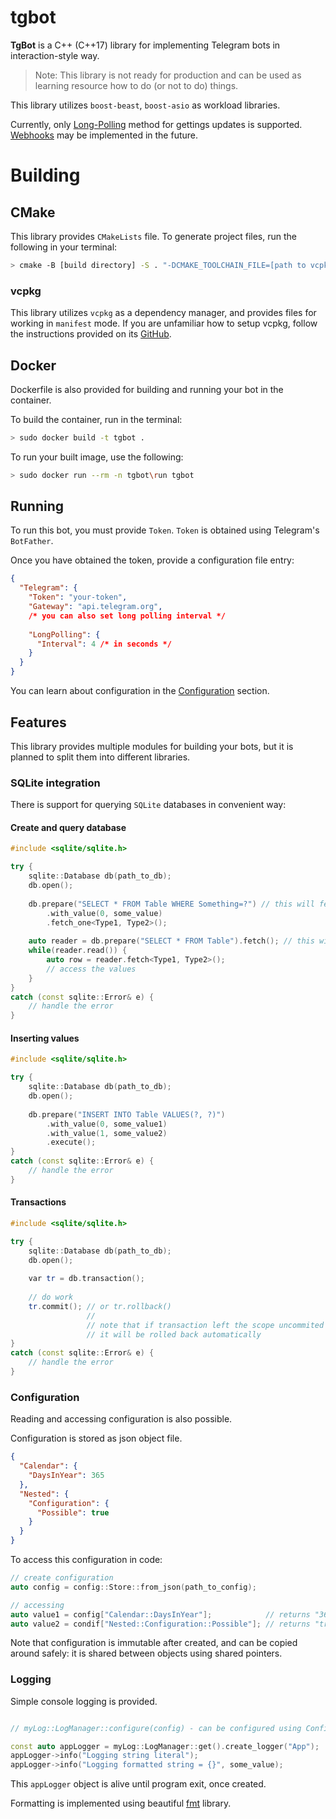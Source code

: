 # tgbot
**TgBot** is a C++ (C++17) library for implementing Telegram bots in interaction-style way. 

> Note: This library is not ready for production and can be used as learning resource how to do (or not to do) things.

This library utilizes `boost-beast`, `boost-asio` as workload libraries. 

Currently, only [Long-Polling](https://core.telegram.org/bots/api#getupdates) method for gettings updates is supported. [Webhooks](https://core.telegram.org/bots/api#setwebhook) 
may be implemented in the future.

# Building

## CMake

This library provides `CMakeLists` file. To generate project files, run the following in your terminal:
```sh
> cmake -B [build directory] -S . "-DCMAKE_TOOLCHAIN_FILE=[path to vcpkg]/scripts/buildsystems/vcpkg.cmake"
```

### vcpkg 

This library utilizes `vcpkg` as a dependency manager, and provides files for working in `manifest` mode. If you are unfamiliar how to setup vcpkg, 
follow the instructions provided on its [GitHub](https://github.com/microsoft/vcpkg).


## Docker

Dockerfile is also provided for building and running your bot in the container. 

To build the container, run in the terminal:

```sh
> sudo docker build -t tgbot .
```

To run your built image, use the following:

```sh
> sudo docker run --rm -n tgbot\run tgbot
```

## Running
 
To run this bot, you must provide `Token`. `Token` is obtained using Telegram's `BotFather`. 

Once you have obtained the token, provide a configuration file entry:

```json
{
  "Telegram": {
    "Token": "your-token",
    "Gateway": "api.telegram.org",
    /* you can also set long polling interval */
    
    "LongPolling": {
      "Interval": 4 /* in seconds */
    }
  }
}
```

You can learn about configuration in the [Configuration](#configuration) section.

## Features

This library provides multiple modules for building your bots, but it is planned to split them into different libraries.

### SQLite integration

There is support for querying `SQLite` databases in convenient way:

#### Create and query database
```cpp
#include <sqlite/sqlite.h>

try { 
    sqlite::Database db(path_to_db);
    db.open();
    
    db.prepare("SELECT * FROM Table WHERE Something=?") // this will fetch one row as tuple
        .with_value(0, some_value)
        .fetch_one<Type1, Type2>();
    
    auto reader = db.prepare("SELECT * FROM Table").fetch(); // this will open the reader
    while(reader.read()) { 
        auto row = reader.fetch<Type1, Type2>();
        // access the values
    }
}
catch (const sqlite::Error& e) { 
    // handle the error
}
```

#### Inserting values
```cpp
#include <sqlite/sqlite.h>

try { 
    sqlite::Database db(path_to_db);
    db.open();
    
    db.prepare("INSERT INTO Table VALUES(?, ?)")
        .with_value(0, some_value1)
        .with_value(1, some_value2)
        .execute();
}
catch (const sqlite::Error& e) { 
    // handle the error
}
```

#### Transactions
```cpp
#include <sqlite/sqlite.h>

try { 
    sqlite::Database db(path_to_db);
    db.open();
    
    var tr = db.transaction();
    
    // do work 
    tr.commit(); // or tr.rollback()
                 //
                 // note that if transaction left the scope uncommited
                 // it will be rolled back automatically
}
catch (const sqlite::Error& e) { 
    // handle the error
}
```

### Configuration

Reading and accessing configuration is also possible. 

Configuration is stored as json object file.

```json
{
  "Calendar": { 
    "DaysInYear": 365
  },
  "Nested": {
    "Configuration": {
      "Possible": true
    }
  }
}
```

To access this configuration in code:

```cpp
// create configuration
auto config = config::Store::from_json(path_to_config);

// accessing 
auto value1 = config["Calendar::DaysInYear"];            // returns "365"
auto value2 = condif["Nested::Configuration::Possible"]; // returns "true"
```

Note that configuration is immutable after created, and can be copied around safely: it is shared between objects 
using shared pointers.

### Logging

Simple console logging is provided.

```cpp

// myLog::LogManager::configure(config) - can be configured using Configuration library 

const auto appLogger = myLog::LogManager::get().create_logger("App");
appLogger->info("Logging string literal");
appLogger->info("Logging formatted string = {}", some_value);

```

This `appLogger` object is alive until program exit, once created. 

Formatting is implemented using beautiful [fmt](https://github.com/fmtlib/fmt) library. 
